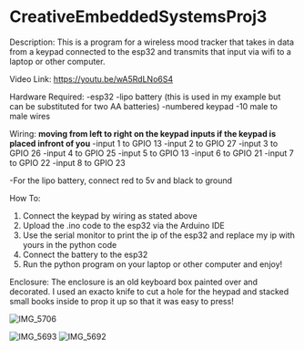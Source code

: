 # CreativeEmbeddedSystemsProj3

Description: This is a program for a wireless mood tracker that takes in data from a keypad connected to the esp32 and transmits that input via wifi to a laptop or other computer. 

Video Link: https://youtu.be/wA5RdLNo6S4

Hardware Required:
  -esp32
  -lipo battery (this is used in my example but can be substituted for two AA batteries)
  -numbered keypad
  -10 male to male wires
  
Wiring:
  **moving from left to right on the keypad inputs if the keypad is placed infront of you** 
  -input 1 to GPIO 13
  -input 2 to GPIO 27
  -input 3 to GPIO 26
  -input 4 to GPIO 25
  -input 5 to GPIO 13
  -input 6 to GPIO 21
  -input 7 to GPIO 22
  -input 8 to GPIO 23
  
  -For the lipo battery, connect red to 5v and black to ground
  
How To:
  1. Connect the keypad by wiring as stated above
  2. Upload the .ino code to the esp32 via the Arduino IDE
  3. Use the serial monitor to print the ip of the esp32 and replace my ip with yours in the python code
  4. Connect the battery to the esp32
  5. Run the python program on your laptop or other computer and enjoy!



Enclosure:
  The enclosure is an old keyboard box painted over and decorated. I used an exacto knife to cut a hole for the heypad
 and stacked small books inside to prop it up so that it was easy to press!

![IMG_5706](https://user-images.githubusercontent.com/46966950/110146560-b6d01500-7da8-11eb-9fda-7ecd588e9ea8.jpg)

![IMG_5693](https://user-images.githubusercontent.com/46966950/110135597-b16ccd80-7d9c-11eb-83e5-527cd9f817da.jpg)
![IMG_5692](https://user-images.githubusercontent.com/46966950/110135719-d7926d80-7d9c-11eb-90b5-db27fadd6d34.jpg)
